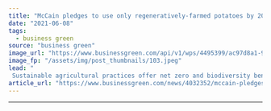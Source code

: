 ```yaml
---
title: "McCain pledges to use only regeneratively-farmed potatoes by 2030"
date: "2021-06-08"
tags: 
  - business green
source: "business green"
image_url: "https://www.businessgreen.com/api/v1/wps/4495399/ac97d8a1-905c-491c-b3f5-e6e0d1ac092a/3/DSC08904-185x114.jpeg"
image_fp: "/assets/img/post_thumbnails/103.jpeg"
lead: "
 Sustainable agricultural practices offer net zero and biodiversity benefits, the frozen chips giant claims ..."
article_url: "https://www.businessgreen.com/news/4032352/mccain-pledges-regeneratively-farmed-potatoes-2030"
---
```


---
